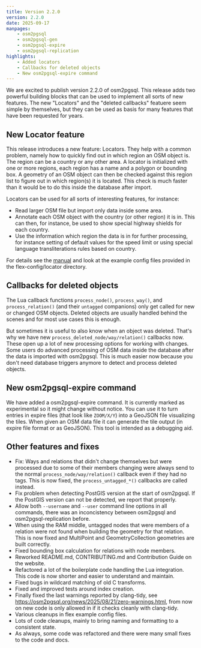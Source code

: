 ```yaml
---
title: Version 2.2.0
version: 2.2.0
date: 2025-09-17
manpages:
    - osm2pgsql
    - osm2pgsql-gen
    - osm2pgsql-expire
    - osm2pgsql-replication
highlights:
    - Added locators
    - Callbacks for deleted objects
    - New osm2pgsql-expire command
---
```


We are excited to publish version 2.2.0 of osm2pgsql. This release adds two powerful building blocks that can be used to implement all sorts of new features. The new "Locators" and the "deleted callbacks" featuere seem simple by themselves, but they can be used as basis for many features that have been requested for years.

## New Locator feature

This release introduces a new feature: Locators. They help with a common problem, namely how to quickly find out in which region an OSM object is. The region can be a country or any other area. A locator is initialized with one or more regions, each region has a name and a polygon or bounding box. A geometry of an OSM object can then be checked against this region list to figure out in which region(s) it is located. This check is much faster than it would be to do this inside the database after import.

Locators can be used for all sorts of interesting features, for instance:

* Read larger OSM file but import only data inside some area.
* Annotate each OSM object with the country (or other region) it is in. This can then, for instance, be used to show special highway shields for each country.
* Use the information which region the data is in for further processing, for instance setting of default values for the speed limit or using special language transliterations rules based on country.

For details see the [manual](https://osm2pgsql.org/doc/manual.html#locators) and look at the example config files provided in the flex-config/locator directory.

## Callbacks for deleted objects

The Lua callback functions `process_node()`, `process_way()`, and `process_relation()` (and their `untagged` companions) only get called for new or changed OSM objects. Deleted objects are usually handled behind the scenes and for most use cases this is enough.

But sometimes it is useful to also know when an object was deleted. That's why we have new `process_deleted_node/way/relation()` callbacks now. These open up a lot of new processing options for working with changes. Some users do advanced processing of OSM data inside the database after the data is imported with osm2pgsql. This is much easier now because you don't need database triggers anymore to detect and process deleted objects.

## New osm2pgsql-expire command

We have added a osm2pgsql-expire command. It is currently marked as experimental so it might change without notice. You can use it to turn entries in expire files (that look like `ZOOM/X/Y`) into a GeoJSON file visualizing the tiles. When given an OSM data file it can generate the tile output (in expire file format or as GeoJSON). This tool is intended as a debugging aid.

## Other features and fixes

* Fix: Ways and relations that didn't change themselves but were processed due to some of their members changing were always send to the normal `process_node/way/relation()` callback even if they had no tags. This is now fixed, the `process_untagged_*()` callbacks are called instead.
* Fix problem when detecting PostGIS version at the start of osm2pgsql. If the PostGIS version can not be detected, we report that properly.
* Allow both `--username` and `--user` command line options in all commands, there was an inconcistency between osm2pgsql and osm2pgsql-replication before.
* When using the RAM middle, untagged nodes that were members of a relation were not found when building the geometry for that relation. This is now fixed and MultiPoint and GeometryCollection geometries are built correctly.
* Fixed bounding box calculation for relations with node members.
* Reworked README.md, CONTRIBUTING.md and Contribution Guide on the website.
* Refactored a lot of the boilerplate code handling the Lua integration. This code is now shorter and easier to understand and maintain.
* Fixed bugs in wildcard matching of old C transforms.
* Fixed and improved tests around index creation.
* Finally fixed the last warnings reported by clang-tidy, see https://osm2pgsql.org/news/2025/08/21/zero-warnings.html, from now on new code is only allowed in if it checks cleanly with clang-tidy.
* Various cleanups in flex example config files.
* Lots of code cleanups, mainly to bring naming and formatting to a consistent state.
* As always, some code was refactored and there were many small fixes to the code and docs.

